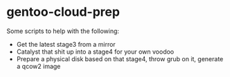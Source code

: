 # gentoo-cloud-prep

Some scripts to help with the following:

- Get the latest stage3 from a mirror
- Catalyst that shit up into a stage4 for your own voodoo
- Prepare a physical disk based on that stage4, throw grub on it, generate a qcow2 image
